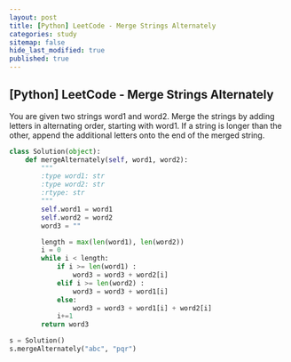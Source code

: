 ```yaml
---
layout: post
title: [Python] LeetCode - Merge Strings Alternately
categories: study
sitemap: false
hide_last_modified: true
published: true
---
```


## [Python] LeetCode - Merge Strings Alternately

You are given two strings word1 and word2. Merge the strings by adding letters in alternating order, starting with word1. If a string is longer than the other, append the additional letters onto the end of the merged string.

~~~python
class Solution(object):
    def mergeAlternately(self, word1, word2):
        """
        :type word1: str
        :type word2: str
        :rtype: str
        """
        self.word1 = word1
        self.word2 = word2
        word3 = ""

        length = max(len(word1), len(word2))
        i = 0
        while i < length:
            if i >= len(word1) :
                word3 = word3 + word2[i]
            elif i >= len(word2) :
                word3 = word3 + word1[i]
            else:
                word3 = word3 + word1[i] + word2[i]    
            i+=1
        return word3

s = Solution()
s.mergeAlternately("abc", "pqr") 
~~~
